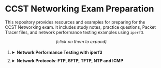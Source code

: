 # CCST Networking Exam Preparation

This repository provides resources and examples for preparing for the CCST Networking exam. It includes study notes, practice questions, Packet Tracer files, and network performance testing examples using `iperf3`.




<p align="center"><em>(click on them to expand)</em></p>

<ol style="line-height: 2;">
   
   <li><details>
   <summary><strong>Network Performance Testing with iperf3</strong></summary>
   
  `iperf3` is a tool for measuring network bandwidth. Below are some examples of how to use `iperf3` for various network performance tests.

  ## Basic Bandwidth Test

  **Situation:** You want to measure the maximum bandwidth between a client and a server on a local network.

  **On the server:**
  ```bash
  iperf3 -s
  ```

  **On the client:**
  ```bash
  iperf3 -c <server_ip>
  ```

  ## Bandwidth Test with Custom Time Interval

  **Situation:**  You need to measure bandwidth over a specific period.

  **On the server:**
  ```bash
  iperf3 -s
  ```

  **On the client:**
  ```bash
  iperf3 -c <server_ip> -t 60
  ```
  
  ## Test with Bandwidth Limiting

  **Situation:**  You want to simulate network conditions by limiting bandwidth.

  **On the server:**
  ```bash
  iperf3 -s
  ```

  **On the client:**
  ```bash
  iperf3 -c <server_ip> -b 10M
  ```

  ## TCP Bandwidth Test with Custom Port

  **Situation:** You need to measure TCP bandwidth on a specific port.

  **On the server:**
  ```bash
  iperf3 -s
  ```

  **On the client:**
  ```bash
  iperf3 -c <server_ip> -p 5001
  ```

  ## UDP Bandwidth Test with Custom Port

  **Situation:** You need to measure UDP bandwidth and observe packet loss.

  **On the server:**
  ```bash
  iperf3 -s -u
  ```

  **On the client:**
  ```bash
  iperf3 -c <server_ip> -u  -p 5201
  ```

  ## SCTP Bandwidth Test with Custom Port

  **On the server:**
  ```bash
  iperf3 -s -p 5001 -t 30 -i 10 --sctp
  ```

  **On the client:**
  ```bash
  iperf3 -c <server_ip> -p 5001 -t 30 -i 10 --sctp
  ```

  ## Testing with Zero-Copy Mode

  Situation: You want to test performance using the zero-copy mode for potentially improved throughput.

  **On the server:**
  ```bash
  iperf3 -s -Z
  ```

  **On the client:**
  ```bash
  iperf3 -c <server_ip> -Z
  ```

  ## Test with Different Window Size

  Situation: You want to test how changing the TCP window size affects performance.

  **On the server:**
  ```bash
  iperf3 -s
  ```

  **On the client:**
  ```bash
  iperf3 -c <server_ip> -w 64K
  ```

  ## Multi-Client Testing

  Situation: You want to test bandwidth from multiple clients simultaneously to see how the server handles concurrent connections.


  **On the server:**
  ```bash
  iperf3 -s
  ```

  **On the client:**
  ```bash
  iperf3 -c <server_ip> -P 5
  ```

  ## Reverse Test Mode

  Situation: You want the server to act as the client and the client to act as the server, often used to test the reverse path bandwidth.


  **On the server:**
  ```bash
  iperf3 -s
  ```

  **On the client:**
  ```bash
  iperf3 -c <server_ip> -R
  ```


  ## UDP Test with Custom Packet Size

  Situation: You need to test how different packet sizes affect performance.

  **On the server:**
  ```bash
  iperf3 -s -u
  ```

  **On the client:**
  ```bash
  iperf3 -c <server_ip> -u -l 1024
  ```

  ---
   </details></li>



   
   
   <li><details>
   <summary><strong>Network Protocols: FTP, SFTP, TFTP, NTP and ICMP</strong></summary>
   

  ## FTP (File Transfer Protocol)

  **Overview:**
  FTP is a standard network protocol used to transfer files between a client and a server over a network. It operates on TCP/IP and typically uses port 21 for control commands and port 20 for data transfer.

  **Basic Commands and Examples:**

  - **Starting the FTP Server:**
    - **On Linux:**
      ```bash
      sudo apt-get install vsftpd
      sudo systemctl start vsftpd
      ```
    - **On Windows:**
      Install and configure FileZilla Server.

  - **Connecting to an FTP Server:**
    - **From a command-line client:**
      ```bash
      ftp <server_ip>
      ```
      Enter username and password when prompted.

    - **Using FileZilla Client:**
      - Open FileZilla.
      - Enter the server IP, port 21, username, and password in the Quickconnect bar.

  - **Common Commands:**
    - **List Files:**
      ```bash
      ls
      ```
    - **Upload File:**
      ```bash
      put <local_file>
      ```
    - **Download File:**
      ```bash
      get <remote_file>
      ```

  **Configuration Example:**
  Ensure your server settings disallow anonymous logins and only allow authenticated users.

  ---

  ## SFTP (Secure File Transfer Protocol)

  **Overview:**
  SFTP is a secure protocol for transferring files over a network, using SSH (Secure Shell) to encrypt data and commands. It operates on port 22.

  **Basic Commands and Examples:**

  - **Setting Up SFTP on Linux:**
    - Install OpenSSH server:
      ```bash
      sudo apt-get install openssh-server
      ```
    - Start the SSH service:
      ```bash
      sudo systemctl start ssh
      ```

  - **Connecting to an SFTP Server:**
    - **From a command-line client:**
      ```bash
      sftp <username>@<server_ip>
      ```
      Enter the password when prompted.

    - **Using WinSCP (Windows):**
      - Open WinSCP.
      - Enter the server IP, port 22, username, and password.

  - **Common Commands:**
    - **Upload File:**
      ```bash
      put <local_file>
      ```
    - **Download File:**
      ```bash
      get <remote_file>
      ```

  **Configuration Example:**
  Ensure your `sshd_config` file allows SFTP and restricts users to their home directories for security.

  ---

  ## TFTP (Trivial File Transfer Protocol)

  **Overview:**
  TFTP is a simpler version of FTP used for transferring files with minimal overhead. It operates on UDP port 69 and is typically used for tasks like network booting.

  **Basic Commands and Examples:**

  - **Installing and Starting TFTP Server on Linux:**
    - Install `tftpd-hpa`:
      ```bash
      sudo apt-get install tftpd-hpa
      ```
    - Edit the configuration file `/etc/default/tftpd-hpa` to set the directory and options.
    - Start the TFTP service:
      ```bash
      sudo systemctl start tftpd-hpa
      ```

  - **Connecting to a TFTP Server:**
    - **From a command-line client:**
      ```bash
      tftp <server_ip>
      ```

  - **Common Commands:**
    - **Upload File:**
      ```bash
      put <local_file>
      ```
    - **Download File:**
      ```bash
      get <remote_file>
      ```

  **Configuration Example:**
  Configure the TFTP server to restrict access to a specific directory and ensure that it has read/write permissions.

  ---

  ## NTP (Network Time Protocol)

  **Overview:**
  NTP is used to synchronize the clocks of computers over a network. It operates on UDP port 123 and ensures that time is consistent across all devices.

  **Basic Commands and Examples:**

  - **Installing and Configuring NTP Server on Linux:**
    - Install `ntp`:
      ```bash
      sudo apt-get install ntp
      ```
    - Configure `/etc/ntp.conf` to set up NTP servers and access restrictions.
    - Start the NTP service:
      ```bash
      sudo systemctl start ntp
      ```

  - **Synchronizing Time with an NTP Server:**
    - **On a Linux client:**
      ```bash
      sudo ntpdate <server_ip>
      ```
    - **On a Windows client:**
      - Go to **Date and Time Settings**.
      - Select **Add clocks for different time zones** and **Internet Time** tab to synchronize.

  **Configuration Example:**
  Ensure that your NTP server configuration allows for accurate time synchronization and restricts access to trusted clients only.

  ---
## ICMP (Internet Control Message Protocol)

**Overview:**
ICMP is used for sending error messages and operational information about network conditions. It operates alongside IP and is crucial for network diagnostics and troubleshooting.

**Basic Commands and Examples:**

### `ping`

![Alt Text](Images/ping.png)

The `ping` command checks the reachability of a host on a network and measures round-trip time.

- **Basic Usage:**
  - **Linux/Windows:**
    ```bash
    ping <host_or_ip>
    ```
  - Example:
    ```bash
    ping google.com
    ```

- **Specify Number of Packets (Linux):**
  - **Linux:**
    ```bash
    ping -c 5 <host_or_ip>
    ```
  - Example:
    ```bash
    ping -c 5 google.com
    ```
  - This sends 5 packets and then stops.

- **Specify Packet Size (Linux/Windows):**
  - **Linux:**
    ```bash
    ping -s 1000 <host_or_ip>
    ```
  - **Windows:**
    ```cmd
    ping -l 1000 <host_or_ip>
    ```
  - Example:
    ```bash
    ping -s 1000 google.com
    ```

- **Specify Time To Live (TTL) (Linux):**
  - **Linux:**
    ```bash
    ping -t 64 <host_or_ip>
    ```
  - Example:
    ```bash
    ping -t 64 google.com
    ```

- **Flood Ping (Linux):**
  - **Linux:**
    ```bash
    ping -f <host_or_ip>
    ```
  - Example:
    ```bash
    ping -f google.com
    ```
  - This sends packets as fast as possible (use with caution).

### `traceroute` (Linux) / `tracert` (Windows)

The `traceroute` command (Linux) and `tracert` command (Windows) trace the path packets take to a destination, showing each hop along the way.

- **Basic Usage:**
  - **Linux:**
    ```bash
    traceroute <host_or_ip>
    ```
  - **Windows:**
    ```cmd
    tracert <host_or_ip>
    ```
  - Example:
    ```bash
    traceroute google.com
    ```
  - Example:
    ```cmd
    tracert google.com
    ```

- **Specify Maximum Number of Hops:**
  - **Linux:**
    ```bash
    traceroute -m 20 <host_or_ip>
    ```
  - **Windows:**
    ```cmd
    tracert -h 20 <host_or_ip>
    ```
  - Example:
    ```bash
    traceroute -m 20 google.com
    ```
  - Example:
    ```cmd
    tracert -h 20 google.com
    ```

- **Show Numeric IP Addresses Only:**
  - **Linux:**
    ```bash
    traceroute -n <host_or_ip>
    ```
  - **Windows:**
    ```cmd
    tracert -d <host_or_ip>
    ```
  - Example:
    ```bash
    traceroute -n google.com
    ```
  - Example:
    ```cmd
    tracert -d google.com
    ```

- **Use a Specific Network Interface (Linux):**
  - **Linux:**
    ```bash
    traceroute -i <interface> <host_or_ip>
    ```
  - Example:
    ```bash
    traceroute -i eth0 google.com
    ```

- **Change the Default Packet Size (Linux):**
  - **Linux:**
    ```bash
    traceroute -s 1000 <host_or_ip>
    ```
  - Example:
    ```bash
    traceroute -s 1000 google.com
    ```


   </details></li>


   

